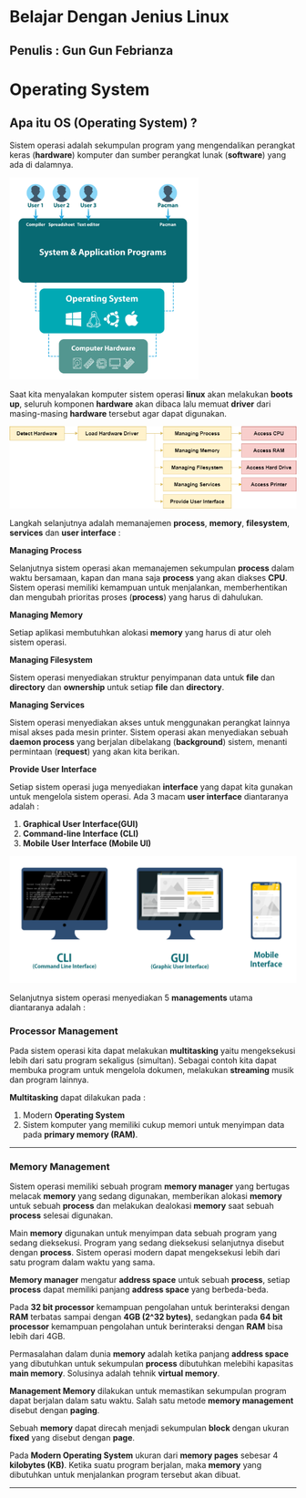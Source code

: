 # Belajar Dengan Jenius Linux

## Penulis : Gun Gun Febrianza

# Operating System

## Apa itu OS (Operating System) ?

Sistem operasi adalah sekumpulan program yang mengendalikan perangkat keras (**hardware**) komputer dan sumber perangkat lunak (**software**) yang ada di dalamnya. 

<img src="../assets/Operating-System.png" style="zoom:37%;" />

Saat kita menyalakan komputer sistem operasi **linux** akan melakukan **boots up**, seluruh komponen **hardware** akan dibaca lalu memuat **driver** dari masing-masing **hardware** tersebut agar dapat digunakan.

<img src="../assets/LinuxOSProcess.png" style="zoom:87%;" />

Langkah selanjutnya adalah memanajemen **process**, **memory**, **filesystem**, **services** dan **user interface** :

**Managing Process**

Selanjutnya sistem operasi akan memanajemen sekumpulan **process** dalam waktu bersamaan, kapan dan mana saja **process** yang akan diakses **CPU**. Sistem operasi memiliki kemampuan untuk menjalankan, memberhentikan dan mengubah prioritas proses (**process**) yang harus di dahulukan.

**Managing Memory**

Setiap aplikasi membutuhkan alokasi **memory** yang harus di atur oleh sistem operasi.

**Managing Filesystem**

Sistem operasi menyediakan struktur penyimpanan data untuk **file** dan **directory** dan **ownership** untuk setiap **file** dan **directory**.

**Managing Services**

Sistem operasi menyediakan akses untuk menggunakan perangkat lainnya misal akses pada mesin printer. Sistem operasi akan menyediakan sebuah **daemon process** yang berjalan dibelakang (**background**) sistem, menanti permintaan (**request**) yang akan kita berikan.

**Provide User Interface**

Setiap sistem operasi juga menyediakan **interface** yang dapat kita gunakan untuk mengelola sistem operasi. Ada 3 macam **user interface** diantaranya adalah :

1. **Graphical User Interface(GUI)**
2. **Command-line Interface (CLI)**
3. **Mobile User Interface (Mobile UI)**

<img src="../assets/Operating-System2.png" style="zoom:57%;" />

Selanjutnya sistem operasi menyediakan 5 **managements** utama diantaranya adalah :

### Processor Management

Pada sistem operasi kita dapat melakukan **multitasking** yaitu mengeksekusi lebih dari satu program sekaligus (simultan). Sebagai contoh kita dapat membuka program untuk mengelola dokumen, melakukan **streaming** musik dan program lainnya.

**Multitasking** dapat dilakukan pada :

1. Modern **Operating System**
2. Sistem komputer yang memiliki cukup memori untuk menyimpan data pada **primary memory (RAM)**.

------



### Memory Management

Sistem operasi memiliki sebuah program **memory manager** yang bertugas melacak **memory** yang sedang digunakan, memberikan alokasi **memory** untuk sebuah **process** dan melakukan dealokasi **memory** saat sebuah **process** selesai digunakan.

Main **memory** digunakan untuk menyimpan data sebuah program yang sedang dieksekusi. Program yang sedang dieksekusi selanjutnya disebut dengan **process**. Sistem operasi modern dapat mengeksekusi lebih dari satu program dalam waktu yang sama.

**Memory manager** mengatur **address space** untuk sebuah **process**, setiap **process** dapat memiliki panjang **address space** yang berbeda-beda. 

Pada **32 bit processor** kemampuan pengolahan untuk berinteraksi dengan **RAM** terbatas sampai dengan **4GB (2^32 bytes)**, sedangkan pada **64 bit processor** kemampuan pengolahan untuk berinteraksi dengan **RAM** bisa lebih dari 4GB.

Permasalahan dalam dunia **memory** adalah ketika panjang **address space** yang dibutuhkan untuk sekumpulan **process** dibutuhkan melebihi kapasitas **main memory**. Solusinya adalah tehnik **virtual memory**.

**Management Memory** dilakukan untuk memastikan sekumpulan program dapat berjalan dalam satu waktu. Salah satu metode **memory management** disebut dengan **paging**.

Sebuah **memory** dapat direcah menjadi sekumpulan **block** dengan ukuran **fixed** yang disebut dengan **page**.

Pada **Modern Operating System** ukuran dari **memory pages** sebesar 4 **kilobytes (KB)**. Ketika suatu program berjalan, maka **memory** yang dibutuhkan untuk menjalankan program tersebut akan dibuat.

-----



